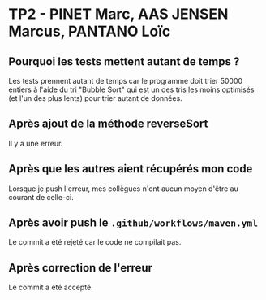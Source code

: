 # TP2 - PINET Marc, AAS JENSEN Marcus, PANTANO Loïc

## Pourquoi les tests mettent autant de temps ?
Les tests prennent autant de temps car le programme doit trier 50000 entiers à l'aide du tri "Bubble Sort" qui est un des tris les moins optimisés (et l'un des plus lents) pour trier autant de données.

## Après ajout de la méthode reverseSort
Il y a une erreur.

## Après que les autres aient récupérés mon code
Lorsque je push l'erreur, mes collègues n'ont aucun moyen d'être au courant de celle-ci.

## Après avoir push le `.github/workflows/maven.yml`
Le commit a été rejeté car le code ne compilait pas.

## Après correction de l'erreur
Le commit a été accepté.